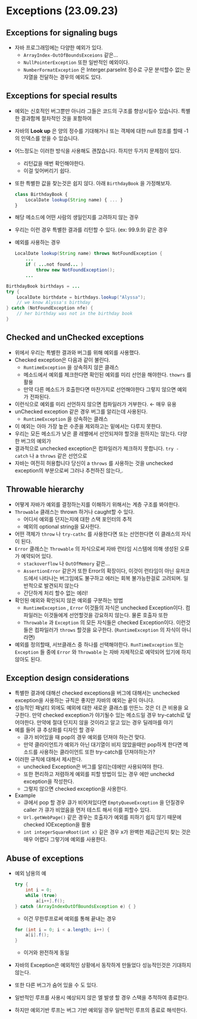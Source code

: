 # Exceptions (23.09.23)

## Exceptions for signaling bugs

- 자바 프로그래밍에는 다양한 예외가 있다.
    - `ArrayIndex-OutOfBoundsExceions` 같은…
    - `NullPointerException` 또한 일반적인 예외이다.
    - `NumberFormatException` 은 Interger.parseInt 정수로 구문 분석할수 없는 문자열을 전달하는 경우의 예외도 있다.

## Exceptions for special results

- 예외는 신호적인 버그뿐만 아니라 그들은 코드의 구조를 향상시킬수 있습니다. 특별한 결과함께 절차적인 것을 포함하여
- 자바의 **Look up** 은 양의 정수를 기대해거나 또는 객체에 대한 null 참조를 할때 -1의 인덱스를 얻을 수 있습니다.
- 어느정도는 이러한 방식을 사용해도 괜찮습니다. 하지만 두가지 문제점이 있다.
    - 리턴값을 매번 확인해야한다.
    - 이걸 잊어버리기 쉽다.
- 또한 특별한 값을 찾는것은 쉽지 않다. 아래 `BirthdayBook` 을 가정해보자.
    
    ```jsx
    class BirthdayBook {
        LocalDate lookup(String name) { ... }
    }
    ```
    
- 해당 메소드에 어떤 사람의 생일인지를 고려하지 않는 경우
- 우리는 이런 경우 특별한 결과를 리턴할 수 있다. (ex: 99.9.9) 같은 경우
- 예외를 사용하는 경우
    
    ```java
    LocalDate lookup(String name) throws NotFoundException {
        ...
        if ( ...not found... )
            throw new NotFoundException();
        ...
    ```
    

```java
BirthdayBook birthdays = ...
try {
    LocalDate birthdate = birthdays.lookup("Alyssa");
    // we know Alyssa's birthday
} catch (NotFoundException nfe) {
    // her birthday was not in the birthday book
}
```

## Checked and unChecked exceptions

- 위에서 우리는 특별한 결과와 버그를 위해 예외를 사용했다.
- Checked exception은 다음과 같이 불린다.
    - `RuntimeException` 을 상속하지 않은 클래스
    - 메소드에서 예외를 체크한다면 확인된 예외를 미리 선언을 해야한다. `thowrs` 를 활용
    - 만약 다른 메소드가 호출한다면 마찬가지로 선언해야한다 그렇지 않으면 예외가 전파된다.
- 이런식으로 예외를 미리 선언하지 않으면 컴파일러가 거부한다.  ← 매우 유용
- unChecked exception 같은 경우 버그를 알리는데 사용된다.
    - `RuntimeException` 을 상속하는 클래스
- 이 예외는 아마 가장 높은 수준을 제외하고는 밑에서는 다루지 못한다.
- 우리는 모든 메소드가 낮은 콜 레밸에서 선언되져야 할것을 원하지는 않는다. 다양한 버그의 예외가
- 결과적으로 unchecked exception은 컴파일러가 체크하지 못합니다. `try - catch` 나 a `throws` 같은 선언으로
- 자바는 여전히 허용합니다 당신이 a `throws` 를 사용하는 것을 unchecked exception의 부분으로써 그러나 추천하진 않는다,.

## Throwable hierarchy

- 어떻게 자바가 예외를 결정하는지를 이해하기 위해서는 계층 구조를 봐야한다.
- `Throwable` 클래스는 thrown 하거나 caught할 수 있다.
    - 어디서 예외를 던지는지에 대한 스택 포인터의 추적
    - 예외의 optional string을 묘사한다.
- 어떤 객체가 `throw` 나 `try-cathc` 를 사용한다면 또는 선언한다면 이 클래스의 자식이 된다.
- `Error` 클래스는 `Throwable` 의 자식으로써 자바 런타임 시스템에 의해 생성된 오류가 예약되어 있다.
    - `stackoverflow` 나 `OutOfMemory` 같은…
    - `AssertionError` 같은거 또한 Error의 확장이다, 이것이 런타임이 아닌 유저코드에서 나타나는 버그임에도 불구하고 에러는 회복 불가능한걸로 고려되며. 일반적으로 발견되지 않는다
    - 간단하게 처리 할수 없는 에러!
- 확인된 예외와 확인되지 않은 예외를 구분하는 방법
    - `RuntimeException` , `Error` 이것들의 자식은 unchecked Exception이다. 컴파일러는 이것들에게 선언할것을 강요하지 않는다. 물론 호출자 또한
    - `Throwable` 과 `Exception` 의 모든 자식들은 checked Exception이다.  이런것들은 컴파일러가 `throws` 할것을 요구한다. (`RuntimeException` 의 자식이 아니라면)
- 예외를 정의할때, 서브클래스 중 하나를 선택해야한다. `RunTimeException` 또는 `Exception` 들 중에 `Error` 와 `Throwable` 는 자바 자체적으로 예약되어 있기에 하지 않아도 된다.

## Exception design considerations

- 특별한 결과에 대해선 checked exceptions을 버그에 대해서는 unchecked exception을 사용하는 규칙은 좋지만 자바의 예외는 끝이 아니다.
- 성능적인 패널티 외에도 예외에 대한 새로운 클래스를 만든느 것은 더 큰 비용을 요구한다. 만약 checked exception가 야기될수 있는 메소드일 경우 try-catch로 덮어야한다. 만약에 절대 던지지 않을 것이라고 알고 있는 경우 딜레마를 야기
- 예를 들어 큐 추상화를 디자인 할 경우
    - 큐가 비어있을 때 pop의 경우 예외를 던져야 하는건 맞다.
    - 만약 클라이언트가 예외가 아닌 대기열이 비지 않았을때만 pop하게 한다면 메소드를 사용하는 클라이언트 또한 try-catch를 던져야하는가?
- 이러한 규칙에 대해서 제시한다.
    - unchecked Exception은 버그를 알리는데에만 사용되여야 한다.
    - 또한 편리하고 저렴하게 예외를 피할 방법이 있는 경우 에만 uncheckd exception을 작성한다.
    - 그렇지 않으면 checked exception을 사용한다.
- Example
    - 큐에서 pop 할 경우 큐가 비어져있다면 `EmptyQueueException` 을 던질경우 caller 가 큐가 비었음을 먼저 테스트 해서 이를 피할수 있다.
    - `Url.getWebPage()` 같은 경우는 호출자가 예외를 피하기 쉽지 않기 때문에 checked IOException을 활용
    - `int integerSquareRoot(int x)` 깉은 경우 x가 완벽한 제곱근인지 찾는 것은 매우 어렵다 그렇기에 예외를 사용한다.

## Abuse of exceptions

- 예외 남용의 예
    
    ```java
    try {
        int i = 0;
        while (true)
            a[i++].f();
    } catch (ArrayIndexOutOfBoundsException e) { }
    ```
    
    - 이건 무한루프로써 예외를 통해 끝내는 경우
    
    ```java
    for (int i = 0; i < a.length; i++) {
        a[i].f();
    }
    ```
    
    - 이거와 완전하게 동일
- 자바의 Exception은 예외적인 상황에서 동작하게 만들었다 성능적인것은 기대하지 않는다.
- 또한 다른 버그가 숨어 있을 수 도 있다.
- 일반적인 루프를 사용시 예상되지 않은 엘 발생 할 경우 스택을 추적하여 종료한다.
- 하지만 예외기반 루프는 버그 기반 예외일 경우 일반적인 루프의 종료로 해석한다.
